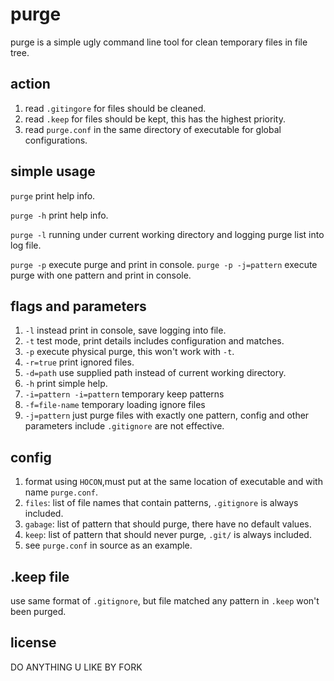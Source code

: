 # purge

purge is a simple ugly command line tool for clean temporary files in file tree.

## action

1. read `.gitingore` for files should be cleaned.
2. read `.keep` for files should be kept, this has the highest priority.
3. read `purge.conf` in the same directory of executable for global configurations.

## simple usage

`purge`  print help info.

`purge -h`  print help info.

`purge -l`  running under current working directory and logging purge list into log file.

`purge -p`  execute purge and print in console.
`purge -p -j=pattern`  execute purge with one pattern and print in console.

## flags and parameters

1. `-l` instead print in console, save logging into file.
2. `-t` test mode, print details includes configuration and matches.
3. `-p` execute physical purge, this won't work with `-t`.
4. `-r=true` print ignored files.
5. `-d=path` use supplied path instead of current working directory.
6. `-h` print simple help.
7. `-i=pattern -i=pattern` temporary keep patterns
8. `-f=file-name` temporary loading ignore files
8. `-j=pattern` just purge files with exactly one pattern, config and other parameters include `.gitignore` are not
   effective.

## config

1. format using `HOCON`,must put at the same location of executable and with name `purge.conf`.
2. `files`: list of file names that contain patterns, `.gitignore` is always included.
3. `gabage`: list of pattern that should purge, there have no default values.
4. `keep`: list of pattern that should never purge, `.git/` is always included.
5. see `purge.conf` in source as an example.

## .keep file

use same format of `.gitignore`, but file matched any pattern in `.keep` won't been purged.

## license

DO ANYTHING U LIKE BY FORK 